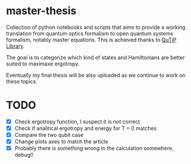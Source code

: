 # master-thesis

Collection of python notebooks and scripts that aims to provide a working translation from quantum optics formalism to open quantum systems formalism, notably master equations. This is achieved thanks to [QuTiP Library](https://github.com/qutip/qutip).

The goal is to categorize which kind of states and Hamiltonians are better suited to maximaxe ergotropy. 

Eventually my final thesis will be also uploaded as we continue to work on these topics.

# TODO
- [x] Check ergotropy function, I suspect it is not correct
- [x] Check if analitical ergotropy and energy for T = 0 matches
- [x] Compare the two qubit case
- [x] Change plots axes to match the article
- [x] Probably there is something wrong in the calculation somewhere, debug!!
